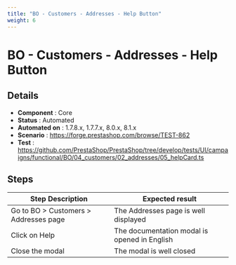 ```yaml
---
title: "BO - Customers - Addresses - Help Button"
weight: 6
---
```


# BO - Customers - Addresses - Help Button
## Details
* **Component** : Core
* **Status** : Automated
* **Automated on** : 1.7.8.x, 1.7.7.x, 8.0.x, 8.1.x
* **Scenario** : https://forge.prestashop.com/browse/TEST-862
* **Test** : https://github.com/PrestaShop/PrestaShop/tree/develop/tests/UI/campaigns/functional/BO/04_customers/02_addresses/05_helpCard.ts

## Steps
| Step Description | Expected result |
| ----- | ----- |
| Go to BO > Customers > Addresses page | The Addresses page is well displayed |
| Click on Help | The documentation modal is opened in English |
| Close the modal | The modal is well closed |
